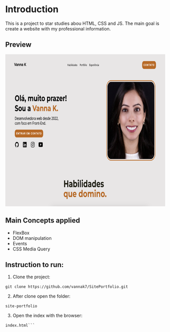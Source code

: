 # Introduction

This is a project to star studies abou HTML, CSS and JS.
The main goal is create a website with my professional information.

## Preview

<img src="https://github.com/vannak7/SitePortfolio/blob/main/preview.png" height="480"/>

## Main Concepts applied

- FlexBox
- DOM manipulation
- Events
- CSS Media Query

## Instruction to run:
1. Clone the project:
```
git clone https://github.com/vannak7/SitePortfolio.git
```

2. After clone open the folder:
```
site-portfolio
```

3. Open the index with the browser:
```
index.html```